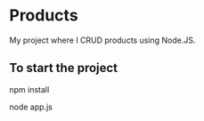# Products

My project where I CRUD products using Node.JS.

## To start the project

npm install

node app.js
